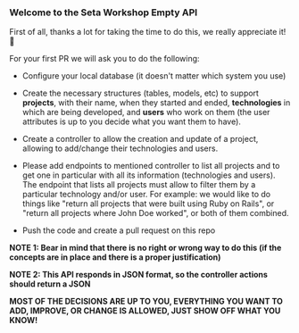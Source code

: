 ### Welcome to the Seta Workshop Empty API

First of all, thanks a lot for taking the time to do this, we really appreciate it! 🙂

For your first PR we will ask you to do the following:

- Configure your local database (it doesn't matter which system you use)

- Create the necessary structures (tables, models, etc) to support **projects**, with their name, when they started and ended, **technologies** in which are being developed, and **users** who work on them (the user attributes is up to you decide what you want them to have).

- Create a controller to allow the creation and update of a project, allowing to add/change their technologies and users.

- Please add endpoints to mentioned controller to list all projects and to get one in particular with all its information (technologies and users). The endpoint that lists all projects must allow to filter them by a particular technology and/or user. For example: we would like to do things like "return all projects that were built using Ruby on Rails", or "return all projects where John Doe worked", or both of them combined.

- Push the code and create a pull request on this repo

**NOTE 1: Bear in mind that there is no right or wrong way to do this (if the concepts are in place and there is a proper justification)**

**NOTE 2: This API responds in JSON format, so the controller actions should return a JSON**

**MOST OF THE DECISIONS ARE UP TO YOU, EVERYTHING YOU WANT TO ADD, IMPROVE, OR CHANGE IS ALLOWED, JUST SHOW OFF WHAT YOU KNOW!**


